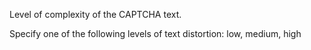Level of complexity of the CAPTCHA text.

Specify one of the following levels of text distortion: low, medium, high
